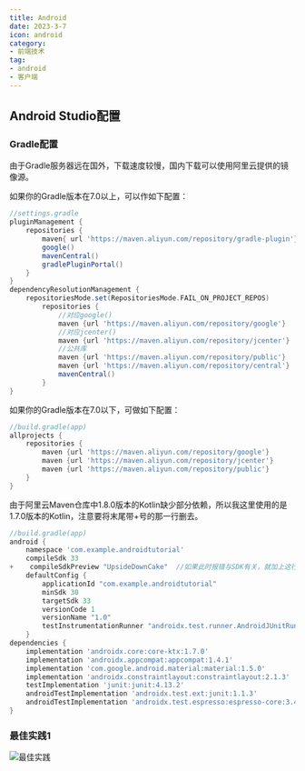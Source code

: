 ```yaml
---
title: Android
date: 2023-3-7
icon: android
category:
- 前端技术
tag:
- android
- 客户端
---
```




## Android Studio配置

### Gradle配置

由于Gradle服务器远在国外，下载速度较慢，国内下载可以使用阿里云提供的镜像源。

如果你的Gradle版本在7.0以上，可以作如下配置：

```gradle
//settings.gradle
pluginManagement {
    repositories {
        maven{ url 'https://maven.aliyun.com/repository/gradle-plugin'}
        google()
        mavenCentral()
        gradlePluginPortal()
    }
}
dependencyResolutionManagement {
    repositoriesMode.set(RepositoriesMode.FAIL_ON_PROJECT_REPOS)
        repositories {
            //对应google()
            maven {url 'https://maven.aliyun.com/repository/google'}
            //对应jcenter()
            maven {url 'https://maven.aliyun.com/repository/jcenter'}
            //公共库
            maven {url 'https://maven.aliyun.com/repository/public'}
            maven {url 'https://maven.aliyun.com/repository/central'}
            mavenCentral()
        }
}
```

如果你的Gradle版本在7.0以下，可做如下配置：

```gradle
//build.gradle(app)
allprojects {
    repositories {
        maven {url 'https://maven.aliyun.com/repository/google'}
        maven {url 'https://maven.aliyun.com/repository/jcenter'}
        maven {url 'https://maven.aliyun.com/repository/public'}
    }
}
```

由于阿里云Maven仓库中1.8.0版本的Kotlin缺少部分依赖，所以我这里使用的是1.7.0版本的Kotlin，注意要将末尾带+号的那一行删去。

```gradle
//build.gradle(app)
android {
    namespace 'com.example.androidtutorial'
    compileSdk 33
+    compileSdkPreview "UpsideDownCake"  //如果此时报错与SDK有关，就加上这行代码
    defaultConfig {
        applicationId "com.example.androidtutorial"
        minSdk 30
        targetSdk 33
        versionCode 1
        versionName "1.0"
        testInstrumentationRunner "androidx.test.runner.AndroidJUnitRunner"
    }
dependencies {
    implementation 'androidx.core:core-ktx:1.7.0'
    implementation 'androidx.appcompat:appcompat:1.4.1'
    implementation 'com.google.android.material:material:1.5.0'
    implementation 'androidx.constraintlayout:constraintlayout:2.1.3'
    testImplementation 'junit:junit:4.13.2'
    androidTestImplementation 'androidx.test.ext:junit:1.1.3'
    androidTestImplementation 'androidx.test.espresso:espresso-core:3.4.0'
}
```

### 最佳实践1

![最佳实践](https://etheral.oss-cn-shanghai.aliyuncs.com/images/QQ%E5%9B%BE%E7%89%8720230320222109.png)
